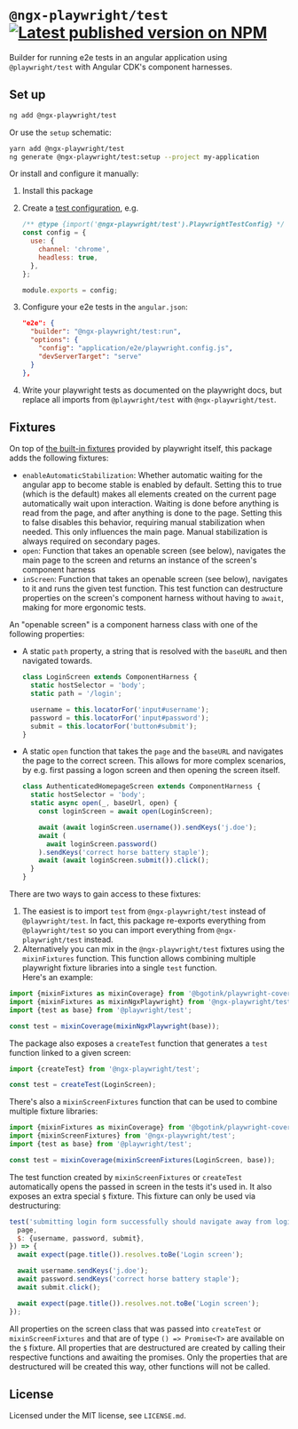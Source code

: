 # `@ngx-playwright/test` [![Latest published version on NPM](https://img.shields.io/npm/v/@ngx-playwright/test)](https://npm.im/@ngx-playwright/test)

Builder for running e2e tests in an angular application using `@playwright/test` with Angular CDK's component harnesses.

## Set up

```bash
ng add @ngx-playwright/test
```

Or use the `setup` schematic:

```bash
yarn add @ngx-playwright/test
ng generate @ngx-playwright/test:setup --project my-application
```

Or install and configure it manually:

1. Install this package
1. Create a [test configuration](https://playwright.dev/docs/test-configuration), e.g.

   ```js
   /** @type {import('@ngx-playwright/test').PlaywrightTestConfig} */
   const config = {
     use: {
       channel: 'chrome',
       headless: true,
     },
   };

   module.exports = config;
   ```

1. Configure your e2e tests in the `angular.json`:

   ```json
   "e2e": {
     "builder": "@ngx-playwright/test:run",
     "options": {
       "config": "application/e2e/playwright.config.js",
       "devServerTarget": "serve"
     }
   },
   ```

1. Write your playwright tests as documented on the playwright docs, but replace all imports from `@playwright/test` with `@ngx-playwright/test`.

## Fixtures

On top of [the built-in fixtures](https://playwright.dev/docs/api/class-fixtures) provided by playwright itself, this package adds the following fixtures:

- `enableAutomaticStabilization`: Whether automatic waiting for the angular app to become stable is enabled by default.
  Setting this to true (which is the default) makes all elements created on the current page automatically wait upon interaction. Waiting is done before anything is read from the page, and after anything is done to the page.
  Setting this to false disables this behavior, requiring manual stabilization when needed.
  This only influences the main page. Manual stabilization is always required on secondary pages.
- `open`: Function that takes an openable screen (see below), navigates the main page to the screen and returns an instance of the screen's component harness
- `inScreen`: Function that takes an openable screen (see below), navigates to it and runs the given test function. This test function can destructure properties on the screen's component harness without having to `await`, making for more ergonomic tests.

An "openable screen" is a component harness class with one of the following properties:

- A static `path` property, a string that is resolved with the `baseURL` and then navigated towards.

  ```js
  class LoginScreen extends ComponentHarness {
    static hostSelector = 'body';
    static path = '/login';

    username = this.locatorFor('input#username');
    password = this.locatorFor('input#password');
    submit = this.locatorFor('button#submit');
  }
  ```

- A static `open` function that takes the `page` and the `baseURL` and navigates the page to the correct screen. This allows for more complex scenarios, by e.g. first passing a logon screen and then opening the screen itself.

  ```js
  class AuthenticatedHomepageScreen extends ComponentHarness {
    static hostSelector = 'body';
    static async open(_, baseUrl, open) {
      const loginScreen = await open(LoginScreen);

      await (await loginScreen.username()).sendKeys('j.doe');
      await (
        await loginScreen.password()
      ).sendKeys('correct horse battery staple');
      await (await loginScreen.submit()).click();
    }
  }
  ```

There are two ways to gain access to these fixtures:

1. The easiest is to import `test` from `@ngx-playwright/test` instead of `@playwright/test`. In fact, this package re-exports everything from `@playwright/test` so you can import everything from `@ngx-playwright/test` instead.
2. Alternatively you can mix in the `@ngx-playwright/test` fixtures using the `mixinFixtures` function. This function allows combining multiple playwright fixture libraries into a single `test` function.  
   Here's an example:

```js
import {mixinFixtures as mixinCoverage} from '@bgotink/playwright-coverage';
import {mixinFixtures as mixinNgxPlaywright} from '@ngx-playwright/test';
import {test as base} from '@playwright/test';

const test = mixinCoverage(mixinNgxPlaywright(base));
```

The package also exposes a `createTest` function that generates a `test` function linked to a given screen:

```js
import {createTest} from '@ngx-playwright/test';

const test = createTest(LoginScreen);
```

There's also a `mixinScreenFixtures` function that can be used to combine multiple fixture libraries:

```js
import {mixinFixtures as mixinCoverage} from '@bgotink/playwright-coverage';
import {mixinScreenFixtures} from '@ngx-playwright/test';
import {test as base} from '@playwright/test';

const test = mixinCoverage(mixinScreenFixtures(LoginScreen, base));
```

The test function created by `mixinScreenFixtures` or `createTest` automatically opens the passed in screen in the tests it's used in.
It also exposes an extra special `$` fixture. This fixture can only be used via destructuring:

```js
test('submitting login form successfully should navigate away from login screen', async ({
  page,
  $: {username, password, submit},
}) => {
  await expect(page.title()).resolves.toBe('Login screen');

  await username.sendKeys('j.doe');
  await password.sendKeys('correct horse battery staple');
  await submit.click();

  await expect(page.title()).resolves.not.toBe('Login screen');
});
```

All properties on the screen class that was passed into `createTest` or `mixinScreenFixtures` and that are of type `() => Promise<T>` are available on the `$` fixture. All properties that are destructured are created by calling their respective functions and awaiting the promises. Only the properties that are destructured will be created this way, other functions will not be called.

## License

Licensed under the MIT license, see `LICENSE.md`.
